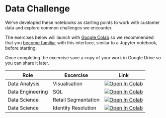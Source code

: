 # Data Challenge

We've developed these notebooks as starting points to work with customer data and explore common challenges we encounter. 

The exercises below will launch with [Google Colab](https://colab.research.google.com/) so we recommended that you [become familiar](https://youtu.be/inN8seMm7UI) with this interface, similar to a Jupyter notebook, before starting.

Once completing the excercise save a copy of your work in Google Drive so you can share it later.

| Role             | Excercise           | Link                                                                                                                                                                                                        |
| ---------------- | ------------------- | ----------------------------------------------------------------------------------------------------------------------------------------------------------------------------------------------------------- |
| Data Analysis    | Visualisation       | [![Open In Colab](https://colab.research.google.com/assets/colab-badge.svg)](http://colab.research.google.com/github/hughcameron/data-challenge/blob/main/notebooks/data_analysis_viz.ipynb)             |
| Data Engineering | SQL                 | [![Open In Colab](https://colab.research.google.com/assets/colab-badge.svg)](http://colab.research.google.com/github/hughcameron/data-challenge/blob/main/notebooks/data_engineering_sql.ipynb)             |
| Data Science     | Retail Segmentation | [![Open In Colab](https://colab.research.google.com/assets/colab-badge.svg)](http://colab.research.google.com/github/hughcameron/data-challenge/blob/main/notebooks/data_science_rfm.ipynb)                 |
| Data Science     | Identity Resolution | [![Open In Colab](https://colab.research.google.com/assets/colab-badge.svg)](http://colab.research.google.com/github/hughcameron/data-challenge/blob/main/notebooks/data_science_identity_resolution.ipynb) |